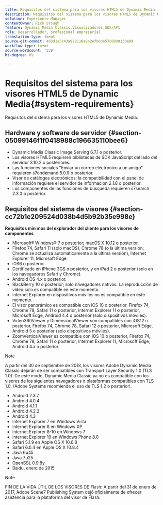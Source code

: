 ```yaml
---
title: Requisitos del sistema para los visores HTML5 de Dynamic Media
description: Requisitos del sistema para los visores HTML5 de Dynamic Media.
solution: Experience Manager
contentOwner: Rick Brough
feature: Dynamic Media Classic,Visualizadores,SDK/API
role: Desarrollador, profesional empresarial
translation-type: tm+mt
source-git-commit: 469d1a5c43a972116a8a2efb0de5708800130a99
workflow-type: tm+mt
source-wordcount: '339'
ht-degree: 0%

---
```



# Requisitos del sistema para los visores HTML5 de Dynamic Media{#system-requirements}

Requisitos del sistema para los visores HTML5 de Dynamic Media.

<!-- Updated January 13, 2021 from https://wiki.corp.adobe.com/pages/viewpage.action?spaceKey=scene7qa&title=s7Viewers%2C+S7SDK%2C+S7OnDemand+Release+Notes - Contact is Sasha -->

## Hardware y software de servidor {#section-05099146f1f0418988c196635110bee6}

* Dynamic Media Classic Image Serving 6.7.1 o posterior.
* Los visores HTML5 requieren bibliotecas de SDK JavaScript del lado del servidor 3.10.2 o posteriores.
* Las funciones sociales &quot;Enviar un correo electrónico a un amigo&quot; requieren s7ondemand 5.0.9 o posterior.
* Visor de catálogos electrónicos: la compatibilidad con el panel de información requiere el servidor de información 2.1.8 o posterior.
* Los componentes de las funciones de búsqueda requieren s7search 2.3.0 o posterior.

## Requisitos del sistema de visores {#section-cc72b1e209524d038b4d5b92b35e998e}

**Requisitos mínimos del explorador del cliente para los visores de componentes**

* Microsoft® Windows® 7 o posterior; macOS X 10.12 o posterior.
* Firefox 74, Safari 11 (solo macOS), Chrome 78 (o la última versión; Chrome se actualiza automáticamente a la última versión), Internet Explorer 11, Microsoft Edge.
* iOS6 o posterior.
* Certificado en iPhone 3GS o posterior, y en iPad 2 o posterior (solo en los navegadores Safari y Chrome).
* Android OS 4.x o posterior.
* BlackBerry 10 o posterior; solo navegadores nativos. La reproducción de vídeo solo es compatible en este momento.
* Internet Explorer en dispositivos móviles no es compatible en este momento.
* El visor panorámico es compatible con iOS 10 o posterior, Firefox 74, Chrome 78, Safari 11 o posterior, Internet Explorer 11 o posterior, Microsoft Edge, Android 4.4 o posterior (solo dispositivos móviles).
* Video360Viewer y DimensionalViewer son compatibles con iOS12 o posterior, Firefox 74, Chrome 78, Safari 12 o posterior, Microsoft Edge, Android 5 o posterior (solo dispositivos móviles).
* ZoomVerticalViewer es compatible con iOS 10 o posterior, Firefox 74, Chrome 78, Safari 11 o posterior, Internet Explorer 11, Microsoft Edge, Android 4.x o posterior.

>[!NOTE]
>
>A partir del 30 de septiembre de 2018, los visores Adobe Dynamic Media Classic dejarán de ser compatibles con Transport Layer Security 1.0 (TLS 1.0). De este modo, Dynamic Media Classic ya no es compatible con los visores de los siguientes navegadores o plataformas compatibles con TLS 1.0. (Adobe Systems recomienda el uso de TLS 1.2 o posterior).

* Android 2.3.7
* Android 4.0.4
* Android 4.1.1
* Android 4.2.2
* Android 4.3
* Internet Explorer 7 en Windows Vista
* Internet Explorer 8 en Windows XP
* Internet Explorer 8-10 en Windows 7
* Internet Explorer 10 en Windows Phone 8.0
* Safari 5.1.9 en Apple OS X 10.6.8
* Safari 6.0.4 en Apple OS X 10.8.4
* Java 6u45
* Java 7u25
* OpenSSL 0.9.8y
* Baidu, enero de 2015

>[!NOTE]
>
>FIN DE LA VIDA ÚTIL DE LOS VISORES DE Flash: A partir del 31 de enero de 2017, Adobe Scene7 Publishing System dejó oficialmente de ofrecer asistencia para la plataforma del visor de Flash.
